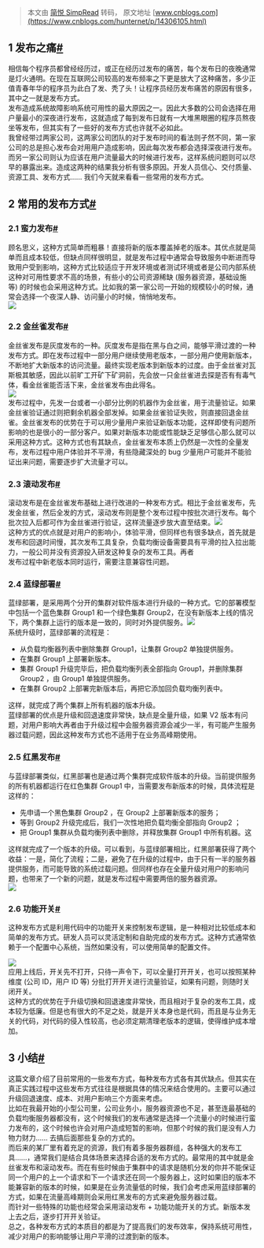 > 本文由 [简悦 SimpRead](http://ksria.com/simpread/) 转码， 原文地址 [www.cnblogs.com](https://www.cnblogs.com/hunternet/p/14306105.html)

1 发布之痛[#](#178571055)
---------------------

相信每个程序员都曾经经历过，或正在经历过发布的痛苦，每个发布日的夜晚通常是灯火通明。在现在互联网公司较高的发布频率之下更是放大了这种痛苦，多少正值青春年华的程序员为此白了发、秃了头！让程序员经历发布痛苦的原因有很多，其中之一就是发布方式。  
发布造成系统故障影响系统可用性的最大原因之一。因此大多数的公司会选择在用户量最小的深夜进行发布，这就造成了每到发布日就有一大堆黑眼圈的程序员熬夜坐等发布，但其实有了一些好的发布方式也许就不必如此。  
我曾经带过两家公司，这两家公司团队的对于发布时间的看法则孑然不同，第一家公司的总是担心发布会对用用户造成影响，因此每次发布都会选择深夜进行发布。而另一家公司则认为应该在用户流量最大的时候进行发布，这样系统问题则可以尽早的暴露出来。造成这两种的结果我分析有很多原因。开发人员信心、交付质量、资源工具、发布方式...... 我们今天就来看看一些常用的发布方式。

2 常用的发布方式[#](#2236429814)
-------------------------

### 2.1 蛮力发布[#](#3457920038)

顾名思义，这种方式简单而粗暴！直接将新的版本覆盖掉老的版本。其优点就是简单而且成本较低，但缺点同样很明显，就是发布过程中通常会导致服务中断进而导致用户受到影响，这种方式比较适应于开发环境或者测试环境或者是公司内部系统这种对可用性要求不高的场景，有些小的公司资源稀缺 (服务器资源，基础设施等) 的时候也会采用这种方式。比如我的第一家公司一开始的规模较小的时候，通常会选择一个夜深人静、访问量小的时候，悄悄地发布。  
![](https://hunter-image.oss-cn-beijing.aliyuncs.com/%E5%8F%AF%E9%9D%A0%E6%80%A7%E7%B3%BB%E7%BB%9F%E5%AE%9E%E8%B7%B5/%E5%B8%B8%E7%94%A8%E7%9A%84%E5%8F%91%E5%B8%83%E6%96%B9%E5%BC%8F/%E8%9B%AE%E5%8A%9B%E5%8F%91%E5%B8%83.png)

### 2.2 金丝雀发布[#](#751076965)

金丝雀发布是灰度发布的一种。灰度发布是指在黑与白之间，能够平滑过渡的一种发布方式。即在发布过程中一部分用户继续使用老版本，一部分用户使用新版本，不断地扩大新版本的访问流量。最终实现老版本到新版本的过度。由于金丝雀对瓦斯极其敏感，因此以前旷工开矿下矿洞前，先会放一只金丝雀进去探是否有有毒气体，看金丝雀能否活下来，金丝雀发布由此得名。  
![](https://hunter-image.oss-cn-beijing.aliyuncs.com/%E5%8F%AF%E9%9D%A0%E6%80%A7%E7%B3%BB%E7%BB%9F%E5%AE%9E%E8%B7%B5/%E5%B8%B8%E7%94%A8%E7%9A%84%E5%8F%91%E5%B8%83%E6%96%B9%E5%BC%8F/%E9%87%91%E4%B8%9D%E9%9B%80%E5%8F%91%E5%B8%83.png)  
发布过程中，先发一台或者一小部分比例的机器作为金丝雀，用于流量验证。如果金丝雀验证通过则把剩余机器全部发掉。如果金丝雀验证失败，则直接回退金丝雀。金丝雀发布的优势在于可以用少量用户来验证新版本功能，这样即使有问题所影响的也是很小的一部分客户。如果对新版本功能或性能缺乏足够信心那么就可以采用这种方式。这种方式也有其缺点，金丝雀发布本质上仍然是一次性的全量发布，发布过程中用户体验并不平滑，有些隐藏深处的 bug 少量用户可能并不能验证出来问题，需要逐步扩大流量才可以。

### 2.3 滚动发布[#](#1238595125)

滚动发布是在金丝雀发布基础上进行改进的一种发布方式。相比于金丝雀发布，先发金丝雀，然后全发的方式，滚动发布则是整个发布过程中按批次进行发布。每个批次拉入后都可作为金丝雀进行验证，这样流量逐步放大直至结束。![](https://hunter-image.oss-cn-beijing.aliyuncs.com/%E5%8F%AF%E9%9D%A0%E6%80%A7%E7%B3%BB%E7%BB%9F%E5%AE%9E%E8%B7%B5/%E5%B8%B8%E7%94%A8%E7%9A%84%E5%8F%91%E5%B8%83%E6%96%B9%E5%BC%8F/%E6%BB%9A%E5%8A%A8%E5%8F%91%E5%B8%83.png)  
这种方式的优点就是对用户的影响小，体验平滑，但同样也有很多缺点，首先就是发布和回退时间慢，其次发布工具复杂，负载均衡设备需要具有平滑的拉入拉出能力，一般公司并没有资源投入研发这种复杂的发布工具。再者  
发布过程中新老版本同时运行，需要注意兼容性问题。

### 2.4 蓝绿部署[#](#645563537)

蓝绿部署，是采用两个分开的集群对软件版本进行升级的一种方式。它的部署模型中包括一个蓝色集群 Group1 和一个绿色集群 Group2，在没有新版本上线的情况下，两个集群上运行的版本是一致的，同时对外提供服务。![](https://hunter-image.oss-cn-beijing.aliyuncs.com/%E5%8F%AF%E9%9D%A0%E6%80%A7%E7%B3%BB%E7%BB%9F%E5%AE%9E%E8%B7%B5/%E5%B8%B8%E7%94%A8%E7%9A%84%E5%8F%91%E5%B8%83%E6%96%B9%E5%BC%8F/%E8%93%9D%E7%BB%BF%E9%83%A8%E7%BD%B2.png)  
系统升级时，蓝绿部署的流程是：

*   从负载均衡器列表中删除集群 Group1，让集群 Group2 单独提供服务。
*   在集群 Group1 上部署新版本。
*   集群 Group1 升级完毕后，把负载均衡列表全部指向 Group1，并删除集群 Group2 ，由 Group1 单独提供服务。
*   在集群 Group2 上部署完新版本后，再把它添加回负载均衡列表中。

这样，就完成了两个集群上所有机器的版本升级。  
蓝绿部署的优点是升级和回退速度非常快，缺点是全量升级，如果 V2 版本有问题，对用户影响大再者由于升级过程中会服务器资源会减少一半，有可能产生服务器过载问题，因此这种发布方式也不适用于在业务高峰期使用。

### 2.5 红黑发布[#](#51906860)

与蓝绿部署类似，红黑部署也是通过两个集群完成软件版本的升级。当前提供服务的所有机器都运行在红色集群 Group1 中，当需要发布新版本的时候，具体流程是这样的：

*   先申请一个黑色集群 Group2 ，在 Group2 上部署新版本的服务；
*   等到 Group2 升级完成后，我们一次性地把负载均衡全部指向 Group2 ；
*   把 Group1 集群从负载均衡列表中删除，并释放集群 Group1 中所有机器。这

这样就完成了一个版本的升级。可以看到，与蓝绿部署相比，红黑部署获得了两个收益：一是，简化了流程；二是，避免了在升级的过程中，由于只有一半的服务器提供服务，而可能导致的系统过载问题。但同样也存在全量升级对用户的影响问题，也带来了一个新的问题，就是发布过程中需要两倍的服务器资源。  
![](https://hunter-image.oss-cn-beijing.aliyuncs.com/%E5%8F%AF%E9%9D%A0%E6%80%A7%E7%B3%BB%E7%BB%9F%E5%AE%9E%E8%B7%B5/%E5%B8%B8%E7%94%A8%E7%9A%84%E5%8F%91%E5%B8%83%E6%96%B9%E5%BC%8F/%E7%BA%A2%E9%BB%91%E5%8F%91%E5%B8%83.png)

### 2.6 功能开关[#](#3540167783)

这种发布方式是利用代码中的功能开关来控制发布逻辑，是一种相对比较低成本和简单的发布方式。研发人员可以灵活定制和自助完成的发布方式。这种方式通常依赖于一个配置中心系统，当然如果没有，可以使用简单的配置文件。

![](https://hunter-image.oss-cn-beijing.aliyuncs.com/%E5%8F%AF%E9%9D%A0%E6%80%A7%E7%B3%BB%E7%BB%9F%E5%AE%9E%E8%B7%B5/%E5%B8%B8%E7%94%A8%E7%9A%84%E5%8F%91%E5%B8%83%E6%96%B9%E5%BC%8F/%E5%8A%9F%E8%83%BD%E5%BC%80%E5%85%B3.png)  
应用上线后，开关先不打开，只待一声令下，可以全量打开开关，也可以按照某种维度 (公司 ID，用户 ID 等) 分批打开开关进行流量验证，如果有问题，则随时关闭开关。  
这种方式的优势在于升级切换和回退速度非常快，而且相对于复杂的发布工具，成本较为低廉。但是也有很大的不足之处，就是开关本身也是代码，而且是与业务无关的代码，对代码的侵入性较高，也必须定期清理老版本的逻辑，使得维护成本增加。

3 小结[#](#2172949961)
--------------------

这篇文章介绍了目前常用的一些发布方式，每种发布方式各有其优缺点。但其实在真正实践过程中这些发布方式往往是根据具体的情况来结合使用的。主要可以通过升级回退速度、成本、对用户影响三个方面来考虑。  
比如在我最开始的小型公司里，公司业务小，服务器资源也不足，甚至连最基础的负载均衡服务器都没有，这个时候我们的发布通常是选择一个流量小的时候进行蛮力发布的，这个时候也许会对用户造成短暂的影响，但那个时候的我们是没有人力物力财力...... 去搞后面那些复杂的方式的。  
而后来的某厂里有着充足的资源，我们有着多服务器群组，各种强大的发布工具......，通常我们是结合具体场景来选择合适的发布方式的。最常用的其中就是金丝雀发布和滚动发布。而在有些时候由于集群中的请求是随机分发的你并不能保证同一个用户的上一个请求和下一个请求还在同一个服务器上，这时如果旧的版本不能兼容新的版本的时候，如果是在业务流量低的时候，我们会考虑采用蓝绿部署的方式，如果在流量高峰期则会采用红黑发布的方式来避免服务器过载。  
而针对一些特殊的功能也经常会采用滚动发布 + 功能功能开关的方式。新版本发上去之后，逐步打开开关验证。  
总之，各种发布方式的本质目的都是为了提高我们的发布效率，保持系统可用性，减少对用户的影响能够让用户平滑的过渡到新的版本。